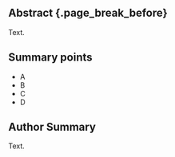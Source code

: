 ## Abstract {.page_break_before}

Text.

## Summary points

- A
- B
- C
- D

## Author Summary

Text.
